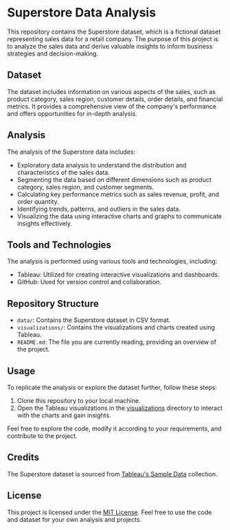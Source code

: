 # Superstore Data Analysis

This repository contains the Superstore dataset, which is a fictional dataset representing sales data for a retail company. The purpose of this project is to analyze the sales data and derive valuable insights to inform business strategies and decision-making.

## Dataset 

The dataset includes information on various aspects of the sales, such as product category, sales region, customer details, order details, and financial metrics. It provides a comprehensive view of the company's performance and offers opportunities for in-depth analysis.

## Analysis

The analysis of the Superstore data includes:

- Exploratory data analysis to understand the distribution and characteristics of the sales data.
- Segmenting the data based on different dimensions such as product category, sales region, and customer segments.
- Calculating key performance metrics such as sales revenue, profit, and order quantity.
- Identifying trends, patterns, and outliers in the sales data.
- Visualizing the data using interactive charts and graphs to communicate insights effectively.

## Tools and Technologies

The analysis is performed using various tools and technologies, including:

- Tableau: Utilized for creating interactive visualizations and dashboards.
- GitHub: Used for version control and collaboration.

## Repository Structure

- `data/`: Contains the Superstore dataset in CSV format.
- `visualizations/`: Contains the visualizations and charts created using Tableau.
- `README.md`: The file you are currently reading, providing an overview of the project.

## Usage

To replicate the analysis or explore the dataset further, follow these steps:

1. Clone this repository to your local machine.
2. Open the Tableau visualizations in the [visualizations](https://public.tableau.com/app/profile/charu.kesarwani3927/viz/SuperstoreSalesAnalysis_16885792990290/SuperstoreSalesAnalysis?publish=yes) directory to interact with the charts and gain insights.

Feel free to explore the code, modify it according to your requirements, and contribute to the project.

## Credits

The Superstore dataset is sourced from [Tableau's Sample Data](https://www.tableau.com/en-gb/support/sample-data) collection.

## License

This project is licensed under the [MIT License](LICENSE). Feel free to use the code and dataset for your own analysis and projects.
